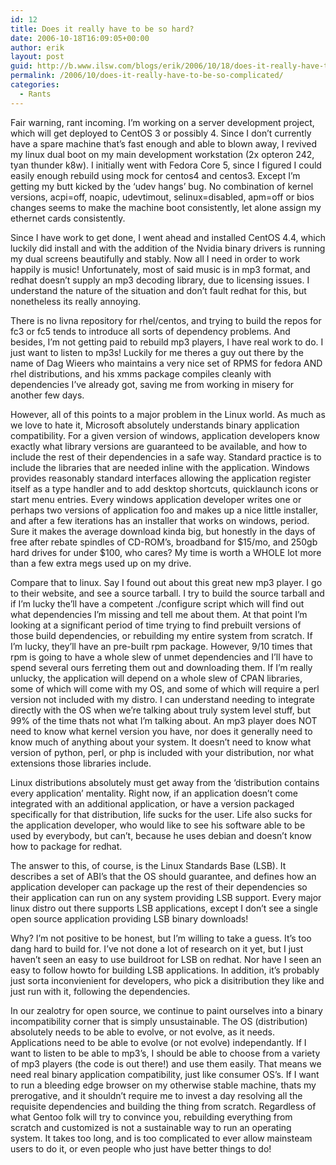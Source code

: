 ```yaml
---
id: 12
title: Does it really have to be so hard?
date: 2006-10-18T16:09:05+00:00
author: erik
layout: post
guid: http://b.www.ilsw.com/blogs/erik/2006/10/18/does-it-really-have-to-be-so-complicated/
permalink: /2006/10/does-it-really-have-to-be-so-complicated/
categories:
  - Rants
---
```

Fair warning, rant incoming. I&#8217;m working on a server development project, which will get deployed to CentOS 3 or possibly 4. Since I don&#8217;t currently have a spare machine that&#8217;s fast enough and able to blown away, I revived my linux dual boot on my main development workstation (2x opteron 242, tyan thunder k8w). I initially went with Fedora Core 5, since I figured I could easily enough rebuild using mock for centos4 and centos3. Except I&#8217;m getting my butt kicked by the &#8216;udev hangs&#8217; bug. No combination of kernel versions, acpi=off, noapic, udevtimout, selinux=disabled, apm=off or bios changes seems to make the machine boot consistently, let alone assign my ethernet cards consistently.

Since I have work to get done, I went ahead and installed CentOS 4.4, which luckily did install and with the addition of the Nvidia binary drivers is running my dual screens beautifully and stably. Now all I need in order to work happily is music! Unfortunately, most of said music is in mp3 format, and redhat doesn&#8217;t supply an mp3 decoding library, due to licensing issues. I understand the nature of the situation and don&#8217;t fault redhat for this, but nonetheless its really annoying. 

There is no livna repository for rhel/centos, and trying to build the repos for fc3 or fc5 tends to introduce all sorts of dependency problems. And besides, I&#8217;m not getting paid to rebuild mp3 players, I have real work to do. I just want to listen to mp3s! Luckily for me theres a guy out there by the name of Dag Wieers who maintains a very nice set of RPMS for fedora AND rhel distributions, and his xmms package compiles cleanly with dependencies I&#8217;ve already got, saving me from working in misery for another few days.

However, all of this points to a major problem in the Linux world. As much as we love to hate it, Microsoft absolutely understands binary application compatibility. For a given version of windows, application developers know exactly what library versions are guaranteed to be available, and how to include the rest of their dependencies in a safe way. Standard practice is to include the libraries that are needed inline with the application. Windows provides reasonably standard interfaces allowing the application register itself as a type handler and to add desktop shortcuts, quicklaunch icons or start menu entries. Every windows application developer writes one or perhaps two versions of application foo and makes up a nice little installer, and after a few iterations has an installer that works on windows, period. Sure it makes the average download kinda big, but honestly in the days of free after rebate spindles of CD-ROM&#8217;s, broadband for $15/mo, and 250gb hard drives for under $100, who cares? My time is worth a WHOLE lot more than a few extra megs used up on my drive.

Compare that to linux. Say I found out about this great new mp3 player. I go to their website, and see a source tarball. I try to build the source tarball and if I&#8217;m lucky the&#8217;ll have a competent ./configure script which will find out what dependencies I&#8217;m missing and tell me about them. At that point I&#8217;m looking at a significant period of time trying to find prebuilt versions of those build dependencies, or rebuilding my entire system from scratch. If I&#8217;m lucky, they&#8217;ll have an pre-built rpm package. However, 9/10 times that rpm is going to have a whole slew of unmet dependencies and I&#8217;ll have to spend several ours ferreting them out and downloading them. If I&#8217;m really unlucky, the application will depend on a whole slew of CPAN libraries, some of which will come with my OS, and some of which will require a perl version not included with my distro. I can understand needing to integrate directly with the OS when we&#8217;re talking about truly system level stuff, but 99% of the time thats not what I&#8217;m talking about. An mp3 player does NOT need to know what kernel version you have, nor does it generally need to know much of anything about your system. It doesn&#8217;t need to know what version of python, perl, or php is included with your distribution, nor what extensions those libraries include.

Linux distributions absolutely must get away from the &#8216;distribution contains every application&#8217; mentality. Right now, if an application doesn&#8217;t come integrated with an additional application, or have a version packaged specifically for that distribution, life sucks for the user. Life also sucks for the application developer, who would like to see his software able to be used by everybody, but can&#8217;t, because he uses debian and doesn&#8217;t know how to package for redhat.

The answer to this, of course, is the Linux Standards Base (LSB). It describes a set of ABI&#8217;s that the OS should guarantee, and defines how an application developer can package up the rest of their dependencies so their application can run on any system providing LSB support. Every major linux distro out there supports LSB applications, except I don&#8217;t see a single open source application providing LSB binary downloads!

Why? I&#8217;m not positive to be honest, but I&#8217;m willing to take a guess. It&#8217;s too dang hard to build for. I&#8217;ve not done a lot of research on it yet, but I just haven&#8217;t seen an easy to use buildroot for LSB on redhat. Nor have I seen an easy to follow howto for building LSB applications. In addition, it&#8217;s probably just sorta inconvienient for developers, who pick a disitribution they like and just run with it, following the dependencies.

In our zealotry for open source, we continue to paint ourselves into a binary incompatibility corner that is simply unsustainable. The OS (distribution) absolutely needs to be able to evolve, or not evolve, as it needs. Applications need to be able to evolve (or not evolve) independantly. If I want to listen to be able to mp3&#8217;s, I should be able to choose from a variety of mp3 players (the code is out there!) and use them easily. That means we need real binary application compatibility, just like consumer OS&#8217;s. If I want to run a bleeding edge browser on my otherwise stable machine, thats my prerogative, and it shouldn&#8217;t require me to invest a day resolving all the requisite dependencies and building the thing from scratch. Regardless of what Gentoo folk will try to convince you, rebuilding everything from scratch and customized is not a sustainable way to run an operating system. It takes too long, and is too complicated to ever allow mainsteam users to do it, or even people who just have better things to do!